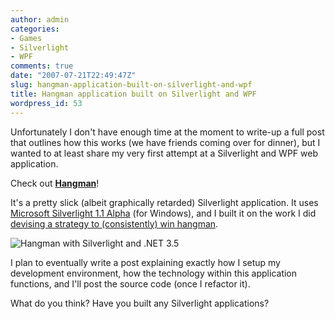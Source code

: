 ```yaml
---
author: admin
categories:
- Games
- Silverlight
- WPF
comments: true
date: "2007-07-21T22:49:47Z"
slug: hangman-application-built-on-silverlight-and-wpf
title: Hangman application built on Silverlight and WPF
wordpress_id: 53
---
```


Unfortunately I don't have enough time at the moment to write-up a full post that outlines how this works (we have friends coming over for dinner), but I wanted to at least share my very first attempt at a Silverlight and WPF web application.




Check out [**Hangman**](http://apps.wadewegner.com/hangman/)!




It's a pretty slick (albeit graphically retarded) Silverlight application. It uses [Microsoft Silverlight 1.1 Alpha](http://msdn.microsoft.com/vstudio/eula.aspx?id=e2c1a44f-0b5c-face-28c8-08a26f2e0b3c) (for Windows), and I built it on the work I did [devising a strategy to (consistently) win hangman](http://www.wadewegner.com/2007/07/16/DevisingAStrategyToConsistentlyWinHangmanPartI.aspx).




![Hangman with Silverlight and .NET 3.5](https://wadewegner.blob.core.windows.net/wordpress/content/binary/WindowsLiveWriter/HangmanapplicationbuiltonSilverlightan.5_EC67/image_1.png)




I plan to eventually write a post explaining exactly how I setup my development environment, how the technology within this application functions, and I'll post the source code (once I refactor it).




What do you think? Have you built any Silverlight applications?
